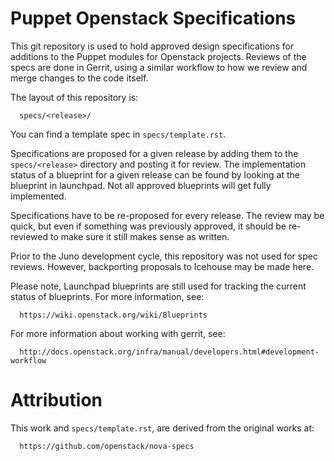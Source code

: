 Puppet Openstack Specifications
===============================

This git repository is used to hold approved design specifications for additions
to the Puppet modules for Openstack projects.  Reviews of the specs are done
in Gerrit, using a similar workflow to how we review and merge changes
to the code itself.

The layout of this repository is:
```
  specs/<release>/
```

You can find a template spec in `specs/template.rst`.

Specifications are proposed for a given release by adding them to the
`specs/<release>` directory and posting it for review.  The implementation
status of a blueprint for a given release can be found by looking at the
blueprint in launchpad.  Not all approved blueprints will get fully implemented.

Specifications have to be re-proposed for every release. The review may be
quick, but even if something was previously approved, it should be re-reviewed
to make sure it still makes sense as written.

Prior to the Juno development cycle, this repository was not used for spec
reviews. However, backporting proposals to Icehouse may be made here.

Please note, Launchpad blueprints are still used for tracking the
current status of blueprints. For more information, see:
```
  https://wiki.openstack.org/wiki/Blueprints
```

For more information about working with gerrit, see:
```
  http://docs.openstack.org/infra/manual/developers.html#development-workflow
```

Attribution
===========
This work and `specs/template.rst`, are derived from the original works at:
```
  https://github.com/openstack/nova-specs
```
